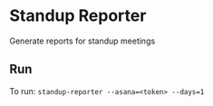 # Standup Reporter
Generate reports for standup meetings

## Run
To run: `standup-reporter --asana=<token> --days=1`
